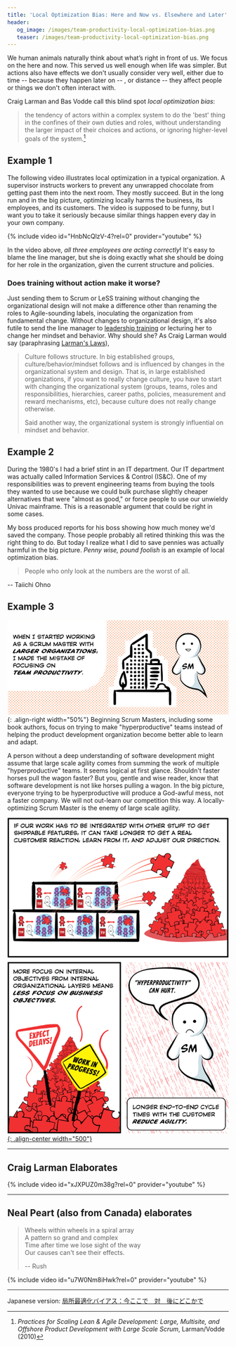 ```yaml
---
title: 'Local Optimization Bias: Here and Now vs. Elsewhere and Later'
header:
   og_image: /images/team-productivity-local-optimization-bias.png
   teaser: /images/team-productivity-local-optimization-bias.png
---
```

We human animals naturally think about what’s right in front of us.  We focus on the here and now.  This served us well enough when life was simpler.  But actions also have effects we don't usually consider very well, either due to time -- because they happen later on -- , or distance -- they affect people or things we don't often interact with.

Craig Larman and Bas Vodde call this blind spot *local optimization bias*: 

> the tendency of actors within a complex system to do the 'best' thing in the confines of their own duties and roles, without understanding the larger impact of their choices and actions, or ignoring higher-level goals of the system.[^1]

## Example 1

The following video illustrates local optimization in a typical organization.  A supervisor instructs workers to prevent any unwrapped chocolate from getting past them into the next room.  They mostly succeed.  But in the long run and in the big picture, optimizing locally harms the business, its employees, and its customers.  The video is supposed to be funny, but I want you to take it seriously because similar things happen every day in your own company.

{% include video id="HnbNcQlzV-4?rel=0" provider="youtube" %}

In the video above, *all three employees are acting correctly*!  It's easy to blame the line manager, but she is doing exactly what she should be doing for her role in the organization, given the current structure and policies.  

### Does training without action make it worse?

Just sending them to Scrum or LeSS training without changing the organizational design will not make a difference other than renaming the roles to Agile-sounding labels, inoculating the organization from fundamental change.  Without changes to organizational design, it's also futile to send the line manager to [leadership training](https://www.amazon.com/Leadership-BS-Fixing-Workplaces-Careers/dp/0062383167) or lecturing her to change her mindset and behavior.  Why should she?  As Craig Larman would say (paraphrasing [Larman's Laws](https://www.craiglarman.com/wiki/index.php?title=Larman%27s_Laws_of_Organizational_Behavior)),

> Culture follows structure.  In big established groups, culture/behavior/mindset follows and is influenced by changes in the organizational system and design. That is, in large established organizations, if you want to really change culture, you have to start with changing the organizational system (groups, teams, roles and responsibilities, hierarchies, career paths, policies, measurement and reward mechanisms, etc), because culture does not really change otherwise. 
> 
> Said another way, the organizational system is strongly influential on mindset and behavior.

## Example 2

During the 1980's I had a brief stint in an IT department.  Our IT department was actually called Information Services & Control (IS&C).  One of my responsibilities was to prevent engineering teams from buying the tools they wanted to use because we could bulk purchase slightly cheaper alternatives that were "almost as good," or force people to use our unwieldy Univac mainframe.  This is a reasonable argument that could be right in some cases.

My boss produced reports for his boss showing how much money we'd saved the company.  Those people probably all retired thinking this was the right thing to do.  But today I realize what I did to save pennies was actually harmful in the big picture.  *Penny wise, pound foolish* is an example of local optimization bias.

> People who only look at the numbers are the worst of all.

-- Taiichi Ohno

## Example 3

![Team Productivity Local Optimization Bias](/images/team-productivity-local-optimization-bias.png){: .align-right width="50%"}
Beginning Scrum Masters, including some book authors, focus on trying to make  "hyperproductive" teams instead of helping the product development organization become better able to learn and adapt.  

A person without a deep understanding of software development might assume that large scale agility comes from summing the work of multiple "hyperproductive" teams.  It seems logical at first glance.  Shouldn't faster horses pull the wagon faster?  But you, gentle and wise reader, know that software development is not like horses pulling a wagon.  In the big picture, everyone trying to be hyperproductive will produce a God-awful mess, not a faster company.  We will not out-learn our competition this way.  A locally-optimizing Scrum Master is the enemy of large scale agility. 



[![Hyperproductivity can hurt](/images/hyperproductivity-can-hurt.png){: .align-center width="500"}](/Why-Scrum-Isnt-Making-Your-Company-Very-Agile/)


[^1]: _Practices for Scaling Lean & Agile Development: Large, Multisite, and Offshore Product Development with Large Scale Scrum_, Larman/Vodde (2010)
* * *

## Craig Larman Elaborates

{% include video id="xJXPUZ0m38g?rel=0" provider="youtube" %}

* * *

## Neal Peart (also from Canada) elaborates

> Wheels within wheels in a spiral array  
> A pattern so grand and complex  
> Time after time we lose sight of the way  
> Our causes can't see their effects.
> 
> -- Rush

{% include video id="u7W0Nm8iHwk?rel=0" provider="youtube" %}

* * *

Japanese version: [局所最適化バイアス：今ここで　対　後にどこかで](https://scrummaster.jp/local-optimization-bias-jp/)
